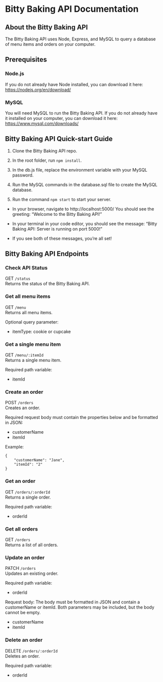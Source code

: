 # Bitty Baking API Documentation

## About the Bitty Baking API

The Bitty Baking API uses Node, Express, and MySQL to query a database of menu items and orders on your computer.

## Prerequisites

### Node.js

If you do not already have Node installed, you can download it here: https://nodejs.org/en/download/

### MySQL

You will need MySQL to run the Bitty Baking API. If you do not already have it installed on your computer, you can download it here: https://www.mysql.com/downloads/

## Bitty Baking API Quick-start Guide

1. Clone the Bitty Baking API repo.

2. In the root folder, run `npm install`.

3. In the db.js file, replace the environment variable with your MySQL password.

4. Run the MySQL commands in the database.sql file to create the MySQL database.

5. Run the command `npm start` to start your server.

- In your browser, navigate to http://localhost:5000/ You should see the greeting: “Welcome to the Bitty Baking API!”

- In your terminal in your code editor, you should see the message: “Bitty Baking API: Server is running on port 5000!”

- If you see both of these messages, you’re all set!

## Bitty Baking API Endpoints

### Check API Status

GET `/status`\
Returns the status of the Bitty Baking API.

### Get all menu items

GET `/menu`\
Returns all menu items.

Optional query parameter:

- itemType: cookie or cupcake

### Get a single menu item

GET `/menu/:itemId`\
Returns a single menu item.

Required path variable:

- itemId

### Create an order

POST `/orders`\
Creates an order.

Required request body must contain the properties below and be formatted in JSON:

- customerName
- itemId

Example:

```
{
    "customerName": "Jane",
    "itemId": "2"
}
```

### Get an order

GET `/orders/:orderId`\
Returns a single order.

Required path variable:

- orderId

### Get all orders

GET `/orders`\
Returns a list of all orders.

### Update an order

PATCH `/orders`\
Updates an existing order.

Required path variable:

- orderId

Request body:
The body must be formatted in JSON and contain a customerName or itemId. Both parameters may be included, but the body cannot be empty.

- customerName
- itemId

### Delete an order

DELETE `/orders/:orderId`\
Deletes an order.

Required path variable:

- orderId
